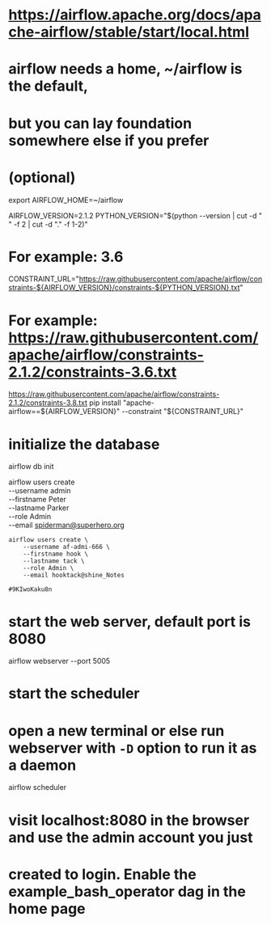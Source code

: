 # https://airflow.apache.org/docs/apache-airflow/stable/start/local.html

# airflow needs a home, ~/airflow is the default,
# but you can lay foundation somewhere else if you prefer
# (optional)
export AIRFLOW_HOME=~/airflow

AIRFLOW_VERSION=2.1.2
PYTHON_VERSION="$(python --version | cut -d " " -f 2 | cut -d "." -f 1-2)"
# For example: 3.6
CONSTRAINT_URL="https://raw.githubusercontent.com/apache/airflow/constraints-${AIRFLOW_VERSION}/constraints-${PYTHON_VERSION}.txt"
# For example: https://raw.githubusercontent.com/apache/airflow/constraints-2.1.2/constraints-3.6.txt
https://raw.githubusercontent.com/apache/airflow/constraints-2.1.2/constraints-3.8.txt
pip install "apache-airflow==${AIRFLOW_VERSION}" --constraint "${CONSTRAINT_URL}"

# initialize the database
airflow db init

airflow users create \
    --username admin \
    --firstname Peter \
    --lastname Parker \
    --role Admin \
    --email spiderman@superhero.org

```
airflow users create \
    --username af-admi-666 \
    --firstname hook \
    --lastname tack \
    --role Admin \
    --email hooktack@shine_Notes

#9KIwoKaku8n
```


# start the web server, default port is 8080
airflow webserver --port 5005

# start the scheduler
# open a new terminal or else run webserver with ``-D`` option to run it as a daemon
airflow scheduler

# visit localhost:8080 in the browser and use the admin account you just
# created to login. Enable the example_bash_operator dag in the home page